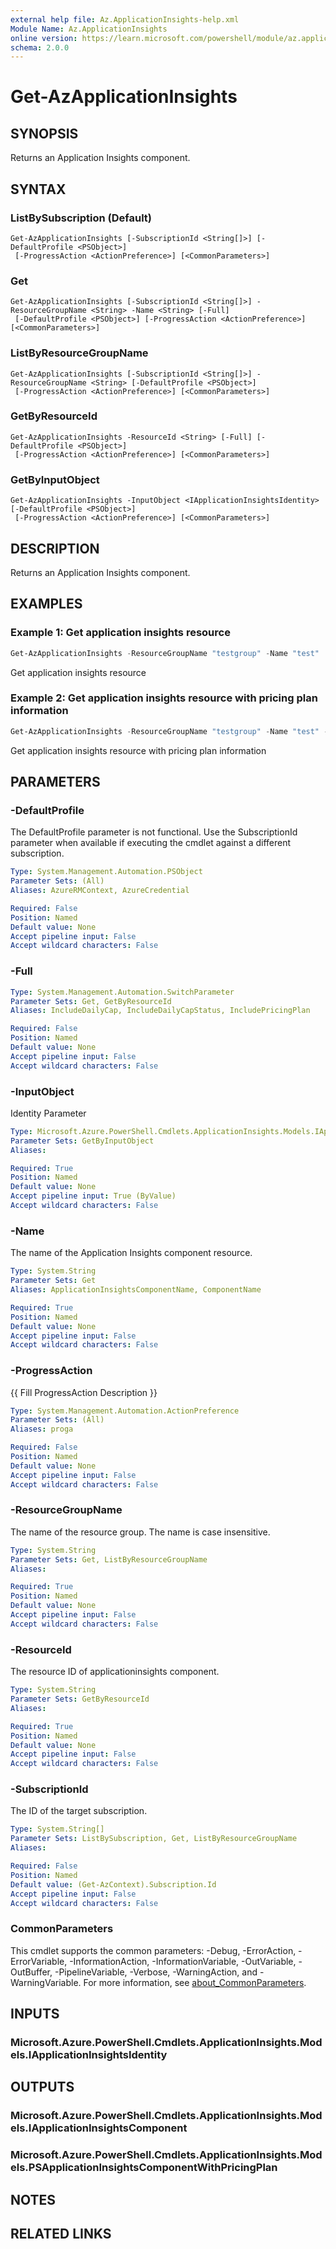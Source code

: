 ```yaml
---
external help file: Az.ApplicationInsights-help.xml
Module Name: Az.ApplicationInsights
online version: https://learn.microsoft.com/powershell/module/az.applicationinsights/get-azapplicationinsights
schema: 2.0.0
---
```


# Get-AzApplicationInsights

## SYNOPSIS
Returns an Application Insights component.

## SYNTAX

### ListBySubscription (Default)
```
Get-AzApplicationInsights [-SubscriptionId <String[]>] [-DefaultProfile <PSObject>]
 [-ProgressAction <ActionPreference>] [<CommonParameters>]
```

### Get
```
Get-AzApplicationInsights [-SubscriptionId <String[]>] -ResourceGroupName <String> -Name <String> [-Full]
 [-DefaultProfile <PSObject>] [-ProgressAction <ActionPreference>] [<CommonParameters>]
```

### ListByResourceGroupName
```
Get-AzApplicationInsights [-SubscriptionId <String[]>] -ResourceGroupName <String> [-DefaultProfile <PSObject>]
 [-ProgressAction <ActionPreference>] [<CommonParameters>]
```

### GetByResourceId
```
Get-AzApplicationInsights -ResourceId <String> [-Full] [-DefaultProfile <PSObject>]
 [-ProgressAction <ActionPreference>] [<CommonParameters>]
```

### GetByInputObject
```
Get-AzApplicationInsights -InputObject <IApplicationInsightsIdentity> [-DefaultProfile <PSObject>]
 [-ProgressAction <ActionPreference>] [<CommonParameters>]
```

## DESCRIPTION
Returns an Application Insights component.

## EXAMPLES

### Example 1: Get application insights resource
```powershell
Get-AzApplicationInsights -ResourceGroupName "testgroup" -Name "test"
```

Get application insights resource

### Example 2: Get application insights resource with pricing plan information
```powershell
Get-AzApplicationInsights -ResourceGroupName "testgroup" -Name "test" -IncludePricingPlan
```

Get application insights resource with pricing plan information

## PARAMETERS

### -DefaultProfile
The DefaultProfile parameter is not functional.
Use the SubscriptionId parameter when available if executing the cmdlet against a different subscription.

```yaml
Type: System.Management.Automation.PSObject
Parameter Sets: (All)
Aliases: AzureRMContext, AzureCredential

Required: False
Position: Named
Default value: None
Accept pipeline input: False
Accept wildcard characters: False
```

### -Full

```yaml
Type: System.Management.Automation.SwitchParameter
Parameter Sets: Get, GetByResourceId
Aliases: IncludeDailyCap, IncludeDailyCapStatus, IncludePricingPlan

Required: False
Position: Named
Default value: None
Accept pipeline input: False
Accept wildcard characters: False
```

### -InputObject
Identity Parameter

```yaml
Type: Microsoft.Azure.PowerShell.Cmdlets.ApplicationInsights.Models.IApplicationInsightsIdentity
Parameter Sets: GetByInputObject
Aliases:

Required: True
Position: Named
Default value: None
Accept pipeline input: True (ByValue)
Accept wildcard characters: False
```

### -Name
The name of the Application Insights component resource.

```yaml
Type: System.String
Parameter Sets: Get
Aliases: ApplicationInsightsComponentName, ComponentName

Required: True
Position: Named
Default value: None
Accept pipeline input: False
Accept wildcard characters: False
```

### -ProgressAction
{{ Fill ProgressAction Description }}

```yaml
Type: System.Management.Automation.ActionPreference
Parameter Sets: (All)
Aliases: proga

Required: False
Position: Named
Default value: None
Accept pipeline input: False
Accept wildcard characters: False
```

### -ResourceGroupName
The name of the resource group.
The name is case insensitive.

```yaml
Type: System.String
Parameter Sets: Get, ListByResourceGroupName
Aliases:

Required: True
Position: Named
Default value: None
Accept pipeline input: False
Accept wildcard characters: False
```

### -ResourceId
The resource ID of applicationinsights component.

```yaml
Type: System.String
Parameter Sets: GetByResourceId
Aliases:

Required: True
Position: Named
Default value: None
Accept pipeline input: False
Accept wildcard characters: False
```

### -SubscriptionId
The ID of the target subscription.

```yaml
Type: System.String[]
Parameter Sets: ListBySubscription, Get, ListByResourceGroupName
Aliases:

Required: False
Position: Named
Default value: (Get-AzContext).Subscription.Id
Accept pipeline input: False
Accept wildcard characters: False
```

### CommonParameters
This cmdlet supports the common parameters: -Debug, -ErrorAction, -ErrorVariable, -InformationAction, -InformationVariable, -OutVariable, -OutBuffer, -PipelineVariable, -Verbose, -WarningAction, and -WarningVariable. For more information, see [about_CommonParameters](http://go.microsoft.com/fwlink/?LinkID=113216).

## INPUTS

### Microsoft.Azure.PowerShell.Cmdlets.ApplicationInsights.Models.IApplicationInsightsIdentity

## OUTPUTS

### Microsoft.Azure.PowerShell.Cmdlets.ApplicationInsights.Models.IApplicationInsightsComponent

### Microsoft.Azure.PowerShell.Cmdlets.ApplicationInsights.Models.PSApplicationInsightsComponentWithPricingPlan

## NOTES

## RELATED LINKS
